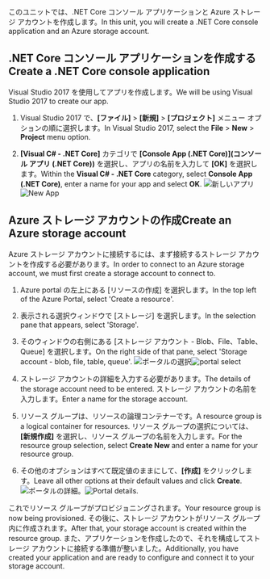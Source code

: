 <span data-ttu-id="9b41c-101">このユニットでは、.NET Core コンソール アプリケーションと Azure ストレージ アカウントを作成します。</span><span class="sxs-lookup"><span data-stu-id="9b41c-101">In this unit, you will create a .NET Core console application and an Azure storage account.</span></span>

## <a name="create-a-net-core-console-application"></a><span data-ttu-id="9b41c-102">.NET Core コンソール アプリケーションを作成する</span><span class="sxs-lookup"><span data-stu-id="9b41c-102">Create a .NET Core console application</span></span>

<span data-ttu-id="9b41c-103">Visual Studio 2017 を使用してアプリを作成します。</span><span class="sxs-lookup"><span data-stu-id="9b41c-103">We will be using Visual Studio 2017 to create our app.</span></span>

1. <span data-ttu-id="9b41c-104">Visual Studio 2017 で、**[ファイル]** > **[新規]** > **[プロジェクト]** メニュー オプションの順に選択します。</span><span class="sxs-lookup"><span data-stu-id="9b41c-104">In Visual Studio 2017, select the **File** > **New** > **Project** menu option.</span></span>

1. <span data-ttu-id="9b41c-105">**[Visual C# - .NET Core]** カテゴリで **[Console App (.NET Core)]\(コンソール アプリ (.NET Core)\)** を選択し、アプリの名前を入力して **[OK]** を選択します。</span><span class="sxs-lookup"><span data-stu-id="9b41c-105">Within the **Visual C# - .NET Core** category, select **Console App (.NET Core)**, enter a name for your app and select **OK**.</span></span>
  <span data-ttu-id="9b41c-106">![新しいアプリ](..\media-draft\3-new-console-app.png)</span><span class="sxs-lookup"><span data-stu-id="9b41c-106">![New App](..\media-draft\3-new-console-app.png)</span></span>

## <a name="create-an-azure-storage-account"></a><span data-ttu-id="9b41c-107">Azure ストレージ アカウントの作成</span><span class="sxs-lookup"><span data-stu-id="9b41c-107">Create an Azure storage account</span></span>

<span data-ttu-id="9b41c-108">Azure ストレージ アカウントに接続するには、まず接続するストレージ アカウントを作成する必要があります。</span><span class="sxs-lookup"><span data-stu-id="9b41c-108">In order to connect to an Azure storage account, we must first create a storage account to connect to.</span></span>

1. <span data-ttu-id="9b41c-109">Azure portal の左上にある [リソースの作成] を選択します。</span><span class="sxs-lookup"><span data-stu-id="9b41c-109">In the top left of the Azure Portal, select 'Create a resource'.</span></span>

1. <span data-ttu-id="9b41c-110">表示される選択ウィンドウで [ストレージ] を選択します。</span><span class="sxs-lookup"><span data-stu-id="9b41c-110">In the selection pane that appears, select 'Storage'.</span></span>

1. <span data-ttu-id="9b41c-111">そのウィンドウの右側にある [ストレージ アカウント - Blob、File、Table、Queue] を選択します。</span><span class="sxs-lookup"><span data-stu-id="9b41c-111">On the right side of that pane, select 'Storage account - blob, file, table, queue'.</span></span>
  <span data-ttu-id="9b41c-112">![ポータルの選択](..\media-draft\3-portal-storage-select.png)</span><span class="sxs-lookup"><span data-stu-id="9b41c-112">![portal select](..\media-draft\3-portal-storage-select.png)</span></span>

1. <span data-ttu-id="9b41c-113">ストレージ アカウントの詳細を入力する必要があります。</span><span class="sxs-lookup"><span data-stu-id="9b41c-113">The details of the storage account need to be entered.</span></span> <span data-ttu-id="9b41c-114">ストレージ アカウントの名前を入力します。</span><span class="sxs-lookup"><span data-stu-id="9b41c-114">Enter a name for the storage account.</span></span>

1. <span data-ttu-id="9b41c-115">リソース グループは、リソースの論理コンテナーです。</span><span class="sxs-lookup"><span data-stu-id="9b41c-115">A resource group is a logical container for resources.</span></span> <span data-ttu-id="9b41c-116">リソース グループの選択については、**[新規作成]** を選択し、リソース グループの名前を入力します。</span><span class="sxs-lookup"><span data-stu-id="9b41c-116">For the resource group selection, select **Create New** and enter a name for your resource group.</span></span>

1. <span data-ttu-id="9b41c-117">その他のオプションはすべて既定値のままにして、**[作成]** をクリックします。</span><span class="sxs-lookup"><span data-stu-id="9b41c-117">Leave all other options at their default values and click **Create**.</span></span>
  <span data-ttu-id="9b41c-118">![ポータルの詳細](..\media-draft\3-portal-storage-details.png)。</span><span class="sxs-lookup"><span data-stu-id="9b41c-118">![Portal details](..\media-draft\3-portal-storage-details.png).</span></span>

<span data-ttu-id="9b41c-119">これでリソース グループがプロビジョニングされます。</span><span class="sxs-lookup"><span data-stu-id="9b41c-119">Your resource group is now being provisioned.</span></span> <span data-ttu-id="9b41c-120">その後に、ストレージ アカウントがリソース グループ内に作成されます。</span><span class="sxs-lookup"><span data-stu-id="9b41c-120">After that, your storage account is created within the resource group.</span></span>
<span data-ttu-id="9b41c-121">また、アプリケーションを作成したので、それを構成してストレージ アカウントに接続する準備が整いました。</span><span class="sxs-lookup"><span data-stu-id="9b41c-121">Additionally, you have created your application and are ready to configure and connect it to your storage account.</span></span>
